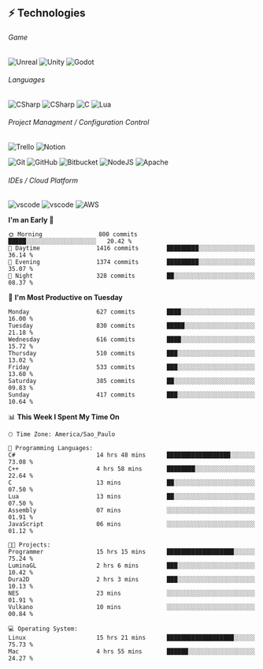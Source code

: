 
## ⚡ Technologies

###### Game
![Unreal](https://img.shields.io/badge/_-Unreal-292e33?style=flat-square&logo=unreal%20engine&logoColor=fff)
![Unity](https://img.shields.io/badge/_-Unity-292e33?style=flat-square&logo=unity&logoColor=fff)
![Godot](https://img.shields.io/badge/_-Godot-292e33?style=flat-square&logo=godot%20engine&logoColor=fff)

###### Languages 
![CSharp](https://img.shields.io/badge/_-C%23-292e33?style=flat-square&logo=csharp&logoColor=white) ![CSharp](https://img.shields.io/badge/_-C%2B%2B-292e33?style=flat-square&logo=c%2B%2B&logoColor=white) ![C](https://img.shields.io/badge/_-C-292e33?style=flat-square&logo=c&logoColor=white)
![Lua](https://img.shields.io/badge/_-Lua-292e33?style=flat-square&logo=lua&logoColor=white)

###### Project Managment / Configuration Control
![Trello](https://img.shields.io/badge/_-Jira-292e33?style=flat-square&logo=trello&logoColor=fff)
![Notion](https://img.shields.io/badge/_-Notion-292e33?style=flat-square&logo=notion&logoColor=fff)

![Git](https://img.shields.io/badge/_-Git-292e33?style=flat-square&logo=git&logoColor=fff)
![GitHub](https://img.shields.io/badge/_-GitHub-292e33?style=flat-square&logo=github&logoColor=fff)
![Bitbucket](https://img.shields.io/badge/_-Bitbucket-292e33?style=flat-square&logo=bitbucket&logoColor=fff)
![NodeJS](https://img.shields.io/badge/_-NodeJS-292e33?style=flat-square&logo=node.js&logoColor=white)
![Apache](https://img.shields.io/badge/_-ASPNET-292e33?style=flat-square&logo=apache&logoColor=white)




###### IDEs / Cloud Platform

![vscode](https://img.shields.io/badge/_-Visual%20Studio-292e33?style=flat-square&logo=Visual%20Studio%20Code&logoColor=fff)
![vscode](https://img.shields.io/badge/_-Visual%20Studio%20Code-292e33?style=flat-square&logo=Visual%20Studio%20Code&logoColor=fff)
![AWS](https://img.shields.io/badge/_-AWS-292e33?style=flat-square&logo=amazon&logoColor=fff)

**I'm an Early 🐤** 

```text
🌞 Morning                800 commits         █████░░░░░░░░░░░░░░░░░░░░   20.42 % 
🌆 Daytime                1416 commits        █████████░░░░░░░░░░░░░░░░   36.14 % 
🌃 Evening                1374 commits        █████████░░░░░░░░░░░░░░░░   35.07 % 
🌙 Night                  328 commits         ██░░░░░░░░░░░░░░░░░░░░░░░   08.37 % 
```
📅 **I'm Most Productive on Tuesday** 

```text
Monday                   627 commits         ████░░░░░░░░░░░░░░░░░░░░░   16.00 % 
Tuesday                  830 commits         █████░░░░░░░░░░░░░░░░░░░░   21.18 % 
Wednesday                616 commits         ████░░░░░░░░░░░░░░░░░░░░░   15.72 % 
Thursday                 510 commits         ███░░░░░░░░░░░░░░░░░░░░░░   13.02 % 
Friday                   533 commits         ███░░░░░░░░░░░░░░░░░░░░░░   13.60 % 
Saturday                 385 commits         ██░░░░░░░░░░░░░░░░░░░░░░░   09.83 % 
Sunday                   417 commits         ███░░░░░░░░░░░░░░░░░░░░░░   10.64 % 
```


📊 **This Week I Spent My Time On** 

```text
🕑︎ Time Zone: America/Sao_Paulo

💬 Programming Languages: 
C#                       14 hrs 48 mins      ██████████████████░░░░░░░   73.08 % 
C++                      4 hrs 58 mins       ████████░░░░░░░░░░░░░░░░░   22.64 %
C                        13 mins             ██░░░░░░░░░░░░░░░░░░░░░░░   07.50 %
Lua                      13 mins             ██░░░░░░░░░░░░░░░░░░░░░░░   07.50 %
Assembly                 07 mins             ░░░░░░░░░░░░░░░░░░░░░░░░░   01.91 % 
JavaScript               06 mins             ░░░░░░░░░░░░░░░░░░░░░░░░░   01.12 %

🐱‍💻 Projects: 
Programmer               15 hrs 15 mins      ███████████████████░░░░░░   75.24 % 
LuminaGL                 2 hrs 6 mins        ███░░░░░░░░░░░░░░░░░░░░░░   10.42 % 
Dura2D                   2 hrs 3 mins        ███░░░░░░░░░░░░░░░░░░░░░░   10.13 % 
NES                      23 mins             ░░░░░░░░░░░░░░░░░░░░░░░░░   01.91 % 
Vulkano                  10 mins             ░░░░░░░░░░░░░░░░░░░░░░░░░   00.84 % 

💻 Operating System: 
Linux                    15 hrs 21 mins      ███████████████████░░░░░░   75.73 % 
Mac                      4 hrs 55 mins       ██████░░░░░░░░░░░░░░░░░░░   24.27 % 
```



